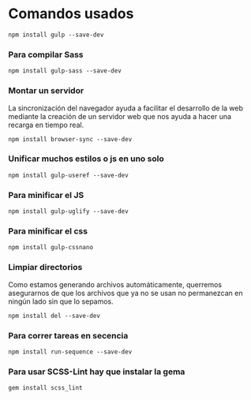 # Comandos usados

```
npm install gulp --save-dev
```

### Para compilar Sass

```
npm install gulp-sass --save-dev
```

### Montar un servidor

La sincronización del navegador ayuda a facilitar el desarrollo de la web mediante la creación de un servidor web que nos ayuda a hacer una recarga en tiempo real.

```
npm install browser-sync --save-dev
```

### Unificar muchos estilos o js en uno solo

```
npm install gulp-useref --save-dev
```

### Para minificar el JS

```
npm install gulp-uglify --save-dev
```

### Para minificar el css

```
npm install gulp-cssnano
```

### Limpiar directorios

Como estamos generando archivos automáticamente, querremos asegurarnos de que los archivos que ya no se usan no permanezcan en ningún lado sin que lo sepamos.

```
npm install del --save-dev
```

### Para correr tareas en secencia

```
npm install run-sequence --save-dev
```

### Para usar SCSS-Lint hay que instalar la gema

```
gem install scss_lint
```
